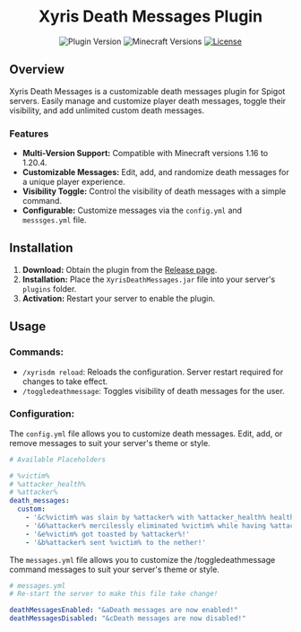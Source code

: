 <div align="center">

# Xyris Death Messages Plugin

![Plugin Version](https://img.shields.io/badge/version-v2.0.0-blue)
![Minecraft Versions](https://img.shields.io/badge/Minecraft-1.16%20to%201.20.4-brightgreen)
  <a href="link_to_license">
    <img src="https://img.shields.io/github/license/Darkxx14/XyrisDeathMessages?color=blue&label=License&style=flat-square" alt="License">
  </a>
</p>

</div>

## Overview

Xyris Death Messages is a customizable death messages plugin for Spigot servers. Easily manage and customize player death messages, toggle their visibility, and add unlimited custom death messages.

### Features

- **Multi-Version Support:** Compatible with Minecraft versions 1.16 to 1.20.4.
- **Customizable Messages:** Edit, add, and randomize death messages for a unique player experience.
- **Visibility Toggle:** Control the visibility of death messages with a simple command.
- **Configurable:** Customize messages via the `config.yml` and `messsges.yml` file.

## Installation

1. **Download:** Obtain the plugin from the [Release page](https://github.com/Darkxx14/XyrisDeathMessages/releases/).
2. **Installation:** Place the `XyrisDeathMessages.jar` file into your server's `plugins` folder.
3. **Activation:** Restart your server to enable the plugin.

## Usage

### Commands:

- `/xyrisdm reload`: Reloads the configuration. Server restart required for changes to take effect.
- `/toggledeathmessage`: Toggles visibility of death messages for the user.

### Configuration:

The `config.yml` file allows you to customize death messages. Edit, add, or remove messages to suit your server's theme or style.

```yaml
# Available Placeholders

# %victim%
# %attacker_health%
# %attacker%
death_messages:
  custom:
    - '&c%victim% was slain by %attacker% with %attacker_health% health remaining!'
    - '&6%attacker% mercilessly eliminated %victim% while having %attacker_health% health!'
    - '&e%victim% got toasted by %attacker%!'
    - '&b%attacker% sent %victim% to the nether!'
```

The `messages.yml` file allows you to customize the /toggledeathmessage command messages to suit your server's theme or style.

```yaml
# messages.yml
# Re-start the server to make this file take change!

deathMessagesEnabled: "&aDeath messages are now enabled!"
deathMessagesDisabled: "&cDeath messages are now disabled!"
```
